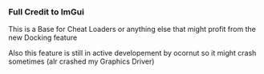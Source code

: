 ### Full Credit to ImGui
This is a Base for Cheat Loaders or anything else that might profit from the new Docking feature

Also this feature is still in active developement by ocornut so it might crash sometimes (alr crashed my Graphics Driver)
